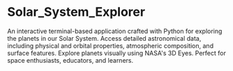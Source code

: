 # Solar_System_Explorer
An interactive terminal-based application crafted with Python for exploring the planets in our Solar System. Access detailed astronomical data, including physical and orbital properties, atmospheric composition, and surface features. Explore planets visually using NASA's 3D Eyes. Perfect for space enthusiasts, educators, and learners.
